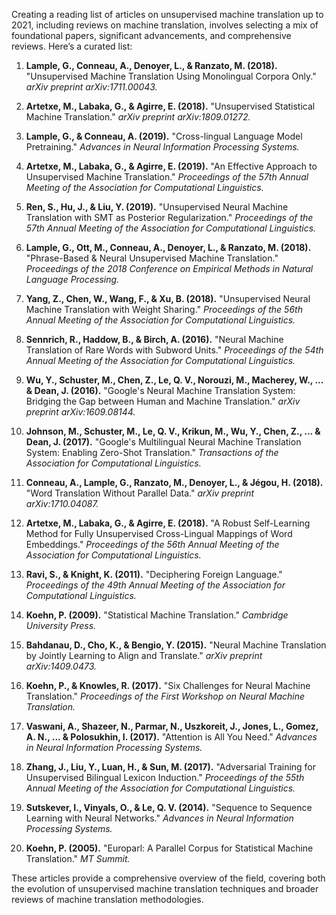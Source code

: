 Creating a reading list of articles on unsupervised machine translation up to 2021, including reviews on machine translation, involves selecting a mix of foundational papers, significant advancements, and comprehensive reviews. Here’s a curated list:

1. **Lample, G., Conneau, A., Denoyer, L., & Ranzato, M. (2018).** "Unsupervised Machine Translation Using Monolingual Corpora Only." *arXiv preprint arXiv:1711.00043.*

2. **Artetxe, M., Labaka, G., & Agirre, E. (2018).** "Unsupervised Statistical Machine Translation." *arXiv preprint arXiv:1809.01272.*

3. **Lample, G., & Conneau, A. (2019).** "Cross-lingual Language Model Pretraining." *Advances in Neural Information Processing Systems.*

4. **Artetxe, M., Labaka, G., & Agirre, E. (2019).** "An Effective Approach to Unsupervised Machine Translation." *Proceedings of the 57th Annual Meeting of the Association for Computational Linguistics.*

5. **Ren, S., Hu, J., & Liu, Y. (2019).** "Unsupervised Neural Machine Translation with SMT as Posterior Regularization." *Proceedings of the 57th Annual Meeting of the Association for Computational Linguistics.*

6. **Lample, G., Ott, M., Conneau, A., Denoyer, L., & Ranzato, M. (2018).** "Phrase-Based & Neural Unsupervised Machine Translation." *Proceedings of the 2018 Conference on Empirical Methods in Natural Language Processing.*

7. **Yang, Z., Chen, W., Wang, F., & Xu, B. (2018).** "Unsupervised Neural Machine Translation with Weight Sharing." *Proceedings of the 56th Annual Meeting of the Association for Computational Linguistics.*

8. **Sennrich, R., Haddow, B., & Birch, A. (2016).** "Neural Machine Translation of Rare Words with Subword Units." *Proceedings of the 54th Annual Meeting of the Association for Computational Linguistics.*

9. **Wu, Y., Schuster, M., Chen, Z., Le, Q. V., Norouzi, M., Macherey, W., ... & Dean, J. (2016).** "Google's Neural Machine Translation System: Bridging the Gap between Human and Machine Translation." *arXiv preprint arXiv:1609.08144.*

10. **Johnson, M., Schuster, M., Le, Q. V., Krikun, M., Wu, Y., Chen, Z., ... & Dean, J. (2017).** "Google's Multilingual Neural Machine Translation System: Enabling Zero-Shot Translation." *Transactions of the Association for Computational Linguistics.*

11. **Conneau, A., Lample, G., Ranzato, M., Denoyer, L., & Jégou, H. (2018).** "Word Translation Without Parallel Data." *arXiv preprint arXiv:1710.04087.*

12. **Artetxe, M., Labaka, G., & Agirre, E. (2018).** "A Robust Self-Learning Method for Fully Unsupervised Cross-Lingual Mappings of Word Embeddings." *Proceedings of the 56th Annual Meeting of the Association for Computational Linguistics.*

13. **Ravi, S., & Knight, K. (2011).** "Deciphering Foreign Language." *Proceedings of the 49th Annual Meeting of the Association for Computational Linguistics.*

14. **Koehn, P. (2009).** "Statistical Machine Translation." *Cambridge University Press.*

15. **Bahdanau, D., Cho, K., & Bengio, Y. (2015).** "Neural Machine Translation by Jointly Learning to Align and Translate." *arXiv preprint arXiv:1409.0473.*

16. **Koehn, P., & Knowles, R. (2017).** "Six Challenges for Neural Machine Translation." *Proceedings of the First Workshop on Neural Machine Translation.*

17. **Vaswani, A., Shazeer, N., Parmar, N., Uszkoreit, J., Jones, L., Gomez, A. N., ... & Polosukhin, I. (2017).** "Attention is All You Need." *Advances in Neural Information Processing Systems.*

18. **Zhang, J., Liu, Y., Luan, H., & Sun, M. (2017).** "Adversarial Training for Unsupervised Bilingual Lexicon Induction." *Proceedings of the 55th Annual Meeting of the Association for Computational Linguistics.*

19. **Sutskever, I., Vinyals, O., & Le, Q. V. (2014).** "Sequence to Sequence Learning with Neural Networks." *Advances in Neural Information Processing Systems.*

20. **Koehn, P. (2005).** "Europarl: A Parallel Corpus for Statistical Machine Translation." *MT Summit.*

These articles provide a comprehensive overview of the field, covering both the evolution of unsupervised machine translation techniques and broader reviews of machine translation methodologies.